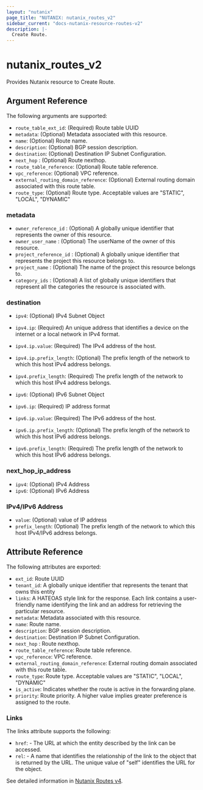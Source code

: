 ```yaml
---
layout: "nutanix"
page_title: "NUTANIX: nutanix_routes_v2"
sidebar_current: "docs-nutanix-resource-routes-v2"
description: |-
  Create Route.
---
```


# nutanix_routes_v2

Provides Nutanix resource to Create Route.


## Argument Reference

The following arguments are supported:

* `route_table_ext_id`: (Required) Route table UUID
* `metadata`: (Optional) Metadata associated with this resource.
* `name`: (Optional) Route name.
* `description`: (Optional) BGP session description.
* `destination`: (Optional) Destination IP Subnet Configuration.
* `next_hop` : (Optional) Route nexthop.
* `route_table_reference`: (Optional) Route table reference.
* `vpc_reference`: (Optional) VPC reference.
* `external_routing_domain_reference`: (Optional) External routing domain associated with this route table.
* `route_type`: (Optional) Route type. Acceptable values are "STATIC", "LOCAL", "DYNAMIC"

### metadata
* `owner_reference_id` : (Optional) A globally unique identifier that represents the owner of this resource.
* `owner_user_name` : (Optional) The userName of the owner of this resource.
* `project_reference_id` : (Optional) A globally unique identifier that represents the project this resource belongs to.
* `project_name` : (Optional) The name of the project this resource belongs to.
* `category_ids` : (Optional) A list of globally unique identifiers that represent all the categories the resource is associated with.


### destination
* `ipv4`: (Optional) IPv4 Subnet Object
* `ipv4.ip`: (Required) An unique address that identifies a device on the internet or a local network in IPv4 format.
* `ipv4.ip.value`: (Required) The IPv4 address of the host.
* `ipv4.ip.prefix_length`: (Optional) The prefix length of the network to which this host IPv4 address belongs.
* `ipv4.prefix_length`: (Required) The prefix length of the network to which this host IPv4 address belongs.

* `ipv6`: (Optional) IPv6 Subnet Object
* `ipv6.ip`: (Required) IP address format
* `ipv6.ip.value`: (Required) The IPv6 address of the host.
* `ipv6.ip.prefix_length`: (Optional) The prefix length of the network to which this host IPv6 address belongs.
* `ipv6.prefix_length`: (Required) The prefix length of the network to which this host IPv6 address belongs.


### next_hop_ip_address
* `ipv4`: (Optional) IPv4 Address
* `ipv6`: (Optional) IPv6 Address


### IPv4/IPv6 Address
* `value`: (Optional) value of IP address
* `prefix_length`: (Optional) The prefix length of the network to which this host IPv4/IPv6 address belongs.

## Attribute Reference
The following attributes are exported:
* `ext_id`: Route UUID
* `tenant_id`: A globally unique identifier that represents the tenant that owns this entity
* `links`: A HATEOAS style link for the response. Each link contains a user-friendly name identifying the link and an address for retrieving the particular resource.
* `metadata`: Metadata associated with this resource.
* `name`:  Route name.
* `description`:  BGP session description.
* `destination`:  Destination IP Subnet Configuration.
* `next_hop` :  Route nexthop.
* `route_table_reference`:  Route table reference.
* `vpc_reference`:  VPC reference.
* `external_routing_domain_reference`:  External routing domain associated with this route table.
* `route_type`: Route type. Acceptable values are "STATIC", "LOCAL", "DYNAMIC"
* `is_active`:  Indicates whether the route is active in the forwarding plane.
* `priority`:  Route priority. A higher value implies greater preference is assigned to the route.

### Links
The links attribute supports the following:

* `href`: - The URL at which the entity described by the link can be accessed.
* `rel`: - A name that identifies the relationship of the link to the object that is returned by the URL. The unique value of "self" identifies the URL for the object.



See detailed information in [Nutanix Routes v4](https://developers.nutanix.com/api-reference?namespace=networking&version=v4.0.b1).